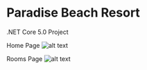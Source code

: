 # Paradise Beach Resort
.NET Core 5.0 Project

Home Page
![alt text](https://linkpicture.com/q/Home_1.jpg)


Rooms Page
![alt text](https://www.linkpicture.com/q/room_1.jpg)
